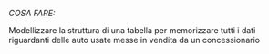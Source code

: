 
*COSA FARE:*

Modellizzare la struttura di una tabella per memorizzare tutti i dati riguardanti delle auto usate messe in vendita da un concessionario
